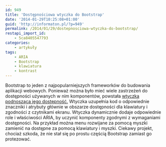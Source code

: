```yaml
---
id: 949
title: 'Dostępnościowa wtyczka do Bootstrap'
date: '2014-01-29T10:25:08+01:00'
guid: 'http://informaton.pl/?p=949'
permalink: /2014/01/29/dostepnosciowa-wtyczka-do-bootstrap/
restapi_import_id:
    - 5ca8405547793
categories:
    - artykuły
tags:
    - ARIA
    - Bootstrap
    - klawiatura
    - kontrast
---
```


Bootstrap to jeden z najpopularniejszych frameworków do budowania aplikacji webowych. Ponieważ można było mieć wiele zastrzeżeń do dostępności używanych w nim komponentów, powstała [wtyczka podnosząca jego dostępność.](https://www.paypal-engineering.com/2014/01/28/bootstrap-accessibility-plugin-making-the-popular-web-development-framework-better/) Wtyczka uzupełnia kod o odpowiednie znaczniki i atrybuty głównie w obszarze dostępności dla klawiatury i zgodności z czytnikami ekranu. Wtyczka dynamicznie dodaje odpowiednie role i właściwości ARIA, by uczynić komponenty zgodnymi z wymaganiami dostępności. Na przykład można menu rozwijane za pomocą myszki zamienić na dostępne za pomocą klawiatury i myszki. Ciekawy projekt, chociaż szkoda, że nie stał się po prostu częścią Bootstrap zamiast go protezować.
